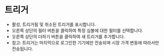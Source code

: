 # **트리거**

- 활성, 트리거됨 및 취소된 트리거를 표시합니다.
- 오른쪽 상단의 필터 버튼을 클릭하여 특정 심볼에 대한 필터를 선택합니다.
- 오른쪽 상단의 더하기 버튼을 클릭하여 새 트리거를 추가합니다.
- 참고: 트리거는 마지막으로 로그인한 기기에만 전송되며 시장 가격 변동에 따라서만 전송됩니다.